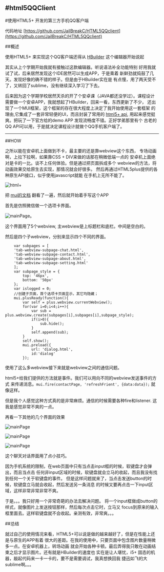 #html5QQClient
------------------
#使用HTML5+ 开发的第三方手机QQ客户端

代码地址 [https://github.com/JailBreakC/HTML5QQclient](https://github.com/JailBreakC/HTML5QQclient)

##概述

使用HTML5+ 来实现这个QQ客户端还得从 [HBuilder](http://www.dcloud.io/) 这个编辑器开始说起

其实从上个学期开始我就有接触过这款编辑器。听说语法补全功能特别
好用我就试了试，后来居然发现这个IDE居然可以生成APP，于是乘着
新鲜劲就捣鼓了几天。发现好像的确不错的样子。但是由于HBuilder实在是
有点慢，用了两天受不了，又转回了sublime，没有继续深入学习了下去。

后来因为这个学期学校居然天杀的开了个安卓课（JAVA都还没学过）。课程设计
需要做一个安卓APP，我就想起了HBuilder，回来一看，东西更新了不少，
还出现了一个MUI框架，这个框架的存在很大程度上决定了我开始使用这一套框架
的理由,它集成了一套非常轻便的UI，而且封装了常用的 [html5+ api](http://www.html5plus.org/#specification#/specification/Accelerometer.html),
用起来感觉挺爽。把玩了一下官方给的demo APP 发现流畅度不错。正好学弟那里有个
古老的QQ API可以用，于是就决定课程设计就做个QQ手机客户端了。

-----------------------

##HOW

之所以能在安卓机上面做到不卡，最主要的还是靠webview这个东西，
专场动画啊，上拉下拉啊，如果靠CSS + DIV来做的话那在稍微低端一点的
安卓机上面绝对是卡的一比。谈不上任何体验。但是通过把页面拆成多个
webview的方法，将动画效果交给原生去实现，那情况就会好很多。
然后再通过HTML5plus提供的各种原生API接口，似乎使用javascript就能
在手机上无所不能了。

![html+](http://vgee.sinaapp.com/post/img/html5plus.jpg)

把 [mui的文档](http://dcloudio.github.io/mui/) 翻看了一遍，然后就开始着手写这个APP

首先是仿照微信做一个选项卡界面。

![mainPage](http://vgee.sinaapp.com/post/img/html5QQClient4.jpg)。

这个界面用了5个webview, 主webview是上标题栏和底栏。中间是空白的。

然后是四个子webview，分别来显示四个不同的界面。

        var subpages = [
        'tab-webview-subpage-chat.html',
        'tab-webview-subpage-contact.html',
        'tab-webview-subpage-about.html',
        'tab-webview-subpage-setting.html'
        ];
        var subpage_style = {
            top: '46px',
            bottom: '50px'
        };
        var islogged = 0;
        //创建子页面，首个选项卡页面显示，其它均隐藏；
        mui.plusReady(function(){
            var self = plus.webview.currentWebview();
            for(var i=0;i<4;i++){
                var sub = plus.webview.create(subpages[i],subpages[i],subpage_style);
                if(i>0){
                    sub.hide();
                }
                self.append(sub);
            }
            self.show();
            mui.preload({
                url: 'dialog.html', 
                id:'dialog'
            });

使用了这么多webview接下来就是webview之间的通信问题。

html5+给我们提供的方法就是事件。我们可以用向不同的webview发送事件的方式
来传递消息。`mui.fire(contactPage, 'refreshFrient', {data:data});` 
就像这样。

但是我个人感觉这种方式真的是非常麻烦。通信的时候需要各种fire和listener.
这我是感觉非常不爽的一点。

再看一下其他的几个界面的效果

![mainPage](http://vgee.sinaapp.com/post/img/html5QQClient1.jpg)

![mainPage](http://vgee.sinaapp.com/post/img/html5QQClient2.jpg)

![mainPage](http://vgee.sinaapp.com/post/img/html5QQClient3.jpg)

这个聊天对话界面用了点小技巧。

因为手机系统的限制，在web页面中只有当点击input框的时候，软键盘才会弹出，而且当点击
任何非input区域的时候，软键盘就会立马的收起，而且我没有找到任何一个关于软键盘的事件。
但是这样问题就来了，当点击发送button的时候，软键盘立马就会收起，然后发送另一条消息
的时候又要再点击一下input区域，这样非常非常非常不爽。

于是。。。我只好用一个非常奇葩的办法去解决问题。
将一个input框做成button的样式，就像图片上发送按钮那样，然后每次点击它时，立马又
focus到原来的输入框里面去。这样软键盘就不会收起。亲测有效，非常爽。。。

##总结

就过自己的使用情况来看，HTML5+可以说是做的越来越好了，但是在性能上还是与原生的APP有着
很大的差距。在我的使用中，只要页面中包含图片数量稍微多一点。在安卓机器上，转场动画
就会开始各种卡顿。最后弄得我只敢在动画结束之后才显示图片。还有就是HBuilder的速度也
实在是让人堪忧，i5+ 固态的机器，敲起代码来一卡一卡的，要不是需要调试，我真想换回我
捷迅如飞的大sublime啊。。。
